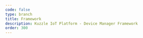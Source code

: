 ```yaml
---
code: false
type: branch
title: Framework
description: Kuzzle IoT Platform - Device Manager Framework
order: 300
---
```

